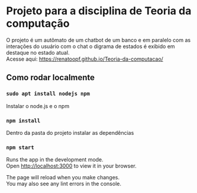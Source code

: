 # Projeto para a disciplina de Teoria da computação

O projeto é um autômato de um chatbot de um banco e em paralelo com as interações do usuário com o chat o digrama de estados é exibido em destaque no estado atual.\
Acesse aqui: https://renatoopf.github.io/Teoria-da-computacao/

## Como rodar localmente

### `sudo apt install nodejs npm`

Instalar o node.js e o npm

### `npm install`

Dentro da pasta do projeto instalar as dependências

### `npm start`

Runs the app in the development mode.\
Open [http://localhost:3000](http://localhost:3000) to view it in your browser.

The page will reload when you make changes.\
You may also see any lint errors in the console.
